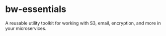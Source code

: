 # bw-essentials

A reusable utility toolkit for working with S3, email, encryption, and more in your microservices.
